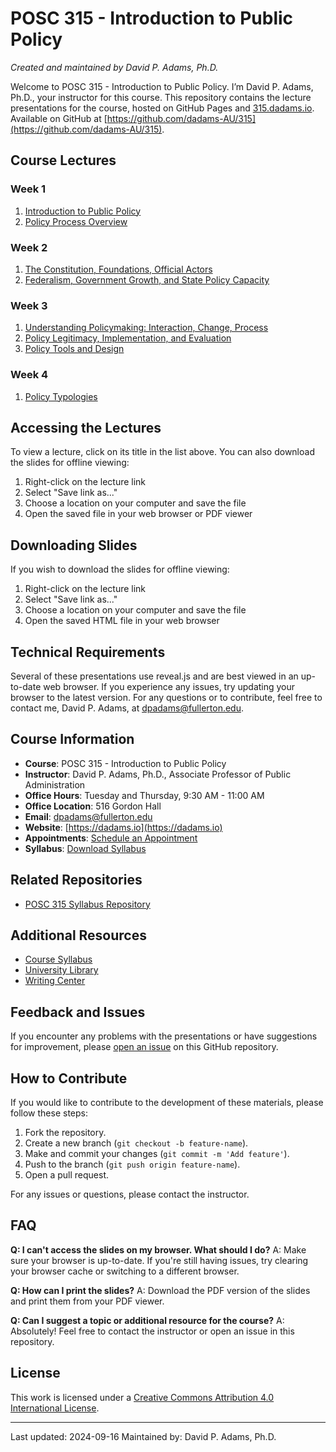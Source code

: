  
# POSC 315 - Introduction to Public Policy
*Created and maintained by David P. Adams, Ph.D.*


Welcome to POSC 315 - Introduction to Public Policy. I’m David P. Adams, Ph.D., your instructor for this course. This repository contains the lecture presentations for the course, hosted on GitHub Pages and [315.dadams.io](https://315.dadams.io). Available on GitHub at [https://github.com/dadams-AU/315](https://github.com/dadams-AU/315). 


## Course Lectures

### Week 1
1. [Introduction to Public Policy](https://raw.githubusercontent.com/dadams-AU/slides-POSC-315/main/slide%20deck/01_introduction/Introduction%20to%20Public%20Policy%20Beamer.pdf)
2. [Policy Process Overview](https://raw.githubusercontent.com/dadams-AU/slides-POSC-315/main/slide%20deck/02_whatispolicy/what_is_public_policy.pdf)

### Week 2
1. [The Constitution, Foundations, Official Actors](2.1_constitution_foundations/index.html)
2. [Federalism, Government Growth, and State Policy Capacity](2.2_federalism_growth/index.html)

### Week 3
1. [Understanding Policymaking: Interaction, Change, Process](3.1_understanding_policymaking/index.html)
2. [Policy Legitimacy, Implementation, and Evaluation](3.2_legitimacy_implementation_evaluation/index.html)
3. [Policy Tools and Design](3.3_policy_tools/index.html)

### Week 4
1. [Policy Typologies](4.1_policy_typologies/4-1_policy_typologies.pdf)

## Accessing the Lectures

To view a lecture, click on its title in the list above. You can also download the slides for offline viewing:

1. Right-click on the lecture link
2. Select "Save link as..."
3. Choose a location on your computer and save the file
4. Open the saved file in your web browser or PDF viewer


## Downloading Slides

If you wish to download the slides for offline viewing:

1. Right-click on the lecture link
2. Select "Save link as..."
3. Choose a location on your computer and save the file
4. Open the saved HTML file in your web browser

## Technical Requirements

Several of these presentations use reveal.js and are best viewed in an up-to-date web browser. If you experience any issues, try updating your browser to the latest version. For any questions or to contribute, feel free to contact me, David P. Adams, at dpadams@fullerton.edu.


## Course Information

- **Course**: POSC 315 - Introduction to Public Policy
- **Instructor**: David P. Adams, Ph.D., Associate Professor of Public Administration
- **Office Hours**: Tuesday and Thursday, 9:30 AM - 11:00 AM
- **Office Location**: 516 Gordon Hall
- **Email**: dpadams@fullerton.edu
- **Website**: [https://dadams.io](https://dadams.io)
- **Appointments**: [Schedule an Appointment](https://dadams.io/appointments)
- **Syllabus**: [Download Syllabus](https://raw.githubusercontent.com/dadams-AU/syllabi/main/POSC%20315%20Intro%20Policy/2024-25%20Fall/posc315_fall_2024.pdf)  

## Related Repositories

- [POSC 315 Syllabus Repository](https://github.com/dadams-AU/syllabi)


## Additional Resources

- [Course Syllabus]([link-to-your-syllabus.pdf](https://raw.githubusercontent.com/dadams-AU/syllabi/main/POSC%20315%20Intro%20Policy/2024-25%20Fall/posc315_fall_2024.pdf))
- [University Library](https://www.library.fullerton.edu/)
- [Writing Center](https://english.fullerton.edu/writing_center/)

## Feedback and Issues

If you encounter any problems with the presentations or have suggestions for improvement, please [open an issue](https://github.com/dadams-au/repo-name/issues) on this GitHub repository.

## How to Contribute

If you would like to contribute to the development of these materials, please follow these steps:
1. Fork the repository.
2. Create a new branch (`git checkout -b feature-name`).
3. Make and commit your changes (`git commit -m 'Add feature'`).
4. Push to the branch (`git push origin feature-name`).
5. Open a pull request.

For any issues or questions, please contact the instructor.

## FAQ

**Q: I can't access the slides on my browser. What should I do?**
A: Make sure your browser is up-to-date. If you're still having issues, try clearing your browser cache or switching to a different browser.

**Q: How can I print the slides?**
A: Download the PDF version of the slides and print them from your PDF viewer.

**Q: Can I suggest a topic or additional resource for the course?**
A: Absolutely! Feel free to contact the instructor or open an issue in this repository.


## License

This work is licensed under a [Creative Commons Attribution 4.0 International License](https://creativecommons.org/licenses/by/4.0/).



---
Last updated: 2024-09-16 
Maintained by: David P. Adams, Ph.D.

